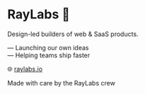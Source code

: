 # RayLabs 🚀

Design-led builders of web & SaaS products.

— Launching our own ideas  
— Helping teams ship faster  

🌐 [raylabs.io](https://raylabs.io)

Made with care by the RayLabs crew
